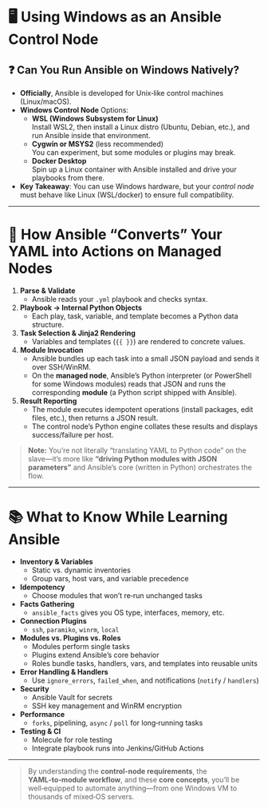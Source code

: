 # 🖥️ Using Windows as an Ansible Control Node

## ❓ Can You Run Ansible on Windows Natively?
- **Officially**, Ansible is developed for Unix‑like control machines (Linux/macOS).
- **Windows Control Node** Options:
  - **WSL (Windows Subsystem for Linux)**  
    Install WSL2, then install a Linux distro (Ubuntu, Debian, etc.), and run Ansible inside that environment.
  - **Cygwin or MSYS2** (less recommended)  
    You can experiment, but some modules or plugins may break.
  - **Docker Desktop**  
    Spin up a Linux container with Ansible installed and drive your playbooks from there.
- **Key Takeaway**: You can use Windows hardware, but your *control node* must behave like Linux (WSL/docker) to ensure full compatibility.

---

# 🔄 How Ansible “Converts” Your YAML into Actions on Managed Nodes

1. **Parse & Validate**  
   - Ansible reads your `.yml` playbook and checks syntax.
2. **Playbook → Internal Python Objects**  
   - Each play, task, variable, and template becomes a Python data structure.
3. **Task Selection & Jinja2 Rendering**  
   - Variables and templates (`{{ }}`) are rendered to concrete values.
4. **Module Invocation**  
   - Ansible bundles up each task into a small JSON payload and sends it over SSH/WinRM.
   - On the **managed node**, Ansible’s Python interpreter (or PowerShell for some Windows modules) reads that JSON and runs the corresponding **module** (a Python script shipped with Ansible).
5. **Result Reporting**  
   - The module executes idempotent operations (install packages, edit files, etc.), then returns a JSON result.
   - The control node’s Python engine collates these results and displays success/failure per host.

> **Note:** You’re not literally “translating YAML to Python code” on the slave—it’s more like **“driving Python modules with JSON parameters”** and Ansible’s core (written in Python) orchestrates the flow.

---

# 📚 What to Know While Learning Ansible

- **Inventory & Variables**  
  - Static vs. dynamic inventories  
  - Group vars, host vars, and variable precedence
- **Idempotency**  
  - Choose modules that won’t re‑run unchanged tasks
- **Facts Gathering**  
  - `ansible_facts` gives you OS type, interfaces, memory, etc.
- **Connection Plugins**  
  - `ssh`, `paramiko`, `winrm`, `local`
- **Modules vs. Plugins vs. Roles**  
  - Modules perform single tasks  
  - Plugins extend Ansible’s core behavior  
  - Roles bundle tasks, handlers, vars, and templates into reusable units
- **Error Handling & Handlers**  
  - Use `ignore_errors`, `failed_when`, and notifications (`notify` / `handlers`)
- **Security**  
  - Ansible Vault for secrets  
  - SSH key management and WinRM encryption
- **Performance**  
  - `forks`, pipelining, `async` / `poll` for long‑running tasks
- **Testing & CI**  
  - Molecule for role testing  
  - Integrate playbook runs into Jenkins/GitHub Actions

---

> By understanding the **control-node requirements**, the **YAML‑to‑module workflow**, and these **core concepts**, you’ll be well‑equipped to automate anything—from one Windows VM to thousands of mixed‑OS servers.

